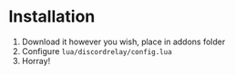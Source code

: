# Installation

1. Download it however you wish, place in addons folder
2. Configure `lua/discordrelay/config.lua`
3. Horray!
